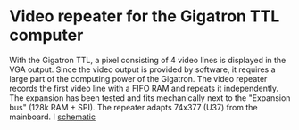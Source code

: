 Video repeater for the Gigatron TTL computer
============================================
With the Gigatron TTL, a pixel consisting of 4 video lines is displayed in the VGA output. Since the video output is provided by software, it requires a large part of the computing power of the Gigatron. The video repeater records the first video line with a FIFO RAM and repeats it independently. The expansion has been tested and fits mechanically next to the "Expansion bus" (128k RAM + SPI). The repeater adapts 74x377 (U37) from the mainboard.
! [schematic](FIFO3-Schaltplan.png)
